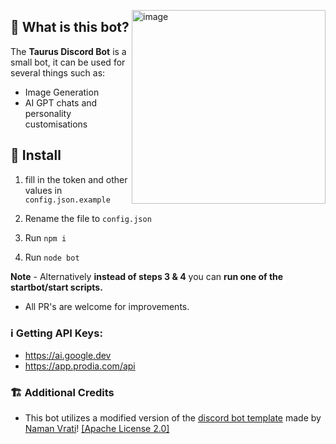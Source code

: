 <p>
  <img align="right" width="310" alt="image" src="https://github.com/TecEash1/TecEash1/assets/92249532/bd4aca7e-daab-4eeb-9265-e53cc1925e8c">
</p>

## 🤔 What is this bot?

The **Taurus Discord Bot** is a small bot, it can be used for several things such as:

- Image Generation
- AI GPT chats and personality customisations

## 💾 Install

1. fill in the token and other values in `config.json.example`

2. Rename the file to `config.json`

3. Run `npm i`

4. Run `node bot`

**Note** - Alternatively **instead of steps 3 & 4** you can **run one of the startbot/start scripts.**

- All PR's are welcome for improvements.

### ℹ️ Getting API Keys:

- https://ai.google.dev
- https://app.prodia.com/api

### 🏗️ Additional Credits

- This bot utilizes a modified version of the [discord bot template](https://github.com/NamVr/DiscordBot-Template) made
  by [Naman Vrati](https://github.com/NamVr)! [\[Apache License 2.0\]](https://github.com/NamVr/DiscordBot-Template/blob/master/LICENSE)
